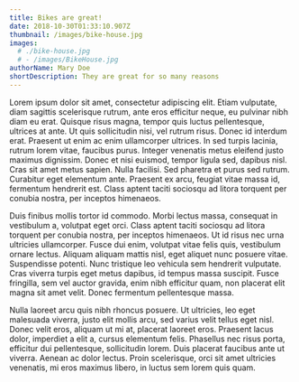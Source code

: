 ```yaml
---
title: Bikes are great!
date: 2018-10-30T01:33:10.907Z
thumbnail: /images/bike-house.jpg
images:
  # ./bike-house.jpg
  # - /images/BikeHouse.jpg
authorName: Mary Doe
shortDescription: They are great for so many reasons
---
```


Lorem ipsum dolor sit amet, consectetur adipiscing elit. Etiam vulputate, diam sagittis scelerisque rutrum, ante eros efficitur neque, eu pulvinar nibh diam eu erat. Quisque risus magna, tempor quis luctus pellentesque, ultrices at ante. Ut quis sollicitudin nisi, vel rutrum risus. Donec id interdum erat. Praesent ut enim ac enim ullamcorper ultrices. In sed turpis lacinia, rutrum lorem vitae, faucibus purus. Integer venenatis metus eleifend justo maximus dignissim. Donec et nisi euismod, tempor ligula sed, dapibus nisl. Cras sit amet metus sapien. Nulla facilisi. Sed pharetra et purus sed rutrum. Curabitur eget elementum ante. Praesent ex arcu, feugiat vitae massa id, fermentum hendrerit est. Class aptent taciti sociosqu ad litora torquent per conubia nostra, per inceptos himenaeos.

Duis finibus mollis tortor id commodo. Morbi lectus massa, consequat in vestibulum a, volutpat eget orci. Class aptent taciti sociosqu ad litora torquent per conubia nostra, per inceptos himenaeos. Ut id risus nec urna ultricies ullamcorper. Fusce dui enim, volutpat vitae felis quis, vestibulum ornare lectus. Aliquam aliquam mattis nisl, eget aliquet nunc posuere vitae. Suspendisse potenti. Nunc tristique leo vehicula sem hendrerit vulputate. Cras viverra turpis eget metus dapibus, id tempus massa suscipit. Fusce fringilla, sem vel auctor gravida, enim nibh efficitur quam, non placerat elit magna sit amet velit. Donec fermentum pellentesque massa.

Nulla laoreet arcu quis nibh rhoncus posuere. Ut ultricies, leo eget malesuada viverra, justo elit mollis arcu, sed varius velit tellus eget nisl. Donec velit eros, aliquam ut mi at, placerat laoreet eros. Praesent lacus dolor, imperdiet a elit a, cursus elementum felis. Phasellus nec risus porta, efficitur dui pellentesque, sollicitudin lorem. Duis placerat faucibus ante ut viverra. Aenean ac dolor lectus. Proin scelerisque, orci sit amet ultricies venenatis, mi eros maximus libero, in luctus sem lorem quis quam.
